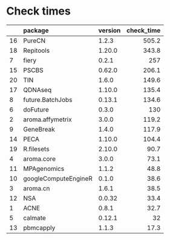 # Check times

|   |package              |version | check_time|
|:--|:--------------------|:-------|----------:|
|16 |PureCN               |1.2.3   |      505.2|
|18 |Repitools            |1.20.0  |      343.8|
|7  |fiery                |0.2.1   |        257|
|15 |PSCBS                |0.62.0  |      206.1|
|20 |TIN                  |1.6.0   |      149.6|
|17 |QDNAseq              |1.10.0  |      135.4|
|8  |future.BatchJobs     |0.13.1  |      134.6|
|6  |doFuture             |0.3.0   |        130|
|2  |aroma.affymetrix     |3.0.0   |      119.2|
|9  |GeneBreak            |1.4.0   |      117.9|
|14 |PECA                 |1.10.0  |      104.4|
|19 |R.filesets           |2.10.0  |       90.7|
|4  |aroma.core           |3.0.0   |       73.1|
|11 |MPAgenomics          |1.1.2   |       48.8|
|10 |googleComputeEngineR |0.1.0   |       38.6|
|3  |aroma.cn             |1.6.1   |       38.5|
|12 |NSA                  |0.0.32  |       33.4|
|1  |ACNE                 |0.8.1   |       32.7|
|5  |calmate              |0.12.1  |         32|
|13 |pbmcapply            |1.1.3   |       17.3|


